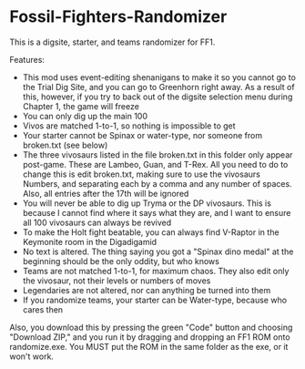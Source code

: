 # Fossil-Fighters-Randomizer
This is a digsite, starter, and teams randomizer for FF1.

Features:
- This mod uses event-editing shenanigans to make it so you cannot go to the Trial Dig Site,
  and you can go to Greenhorn right away. As a result of this, however, if you try to back out
  of the digsite selection menu during Chapter 1, the game will freeze
- You can only dig up the main 100
- Vivos are matched 1-to-1, so nothing is impossible to get
- Your starter cannot be Spinax or water-type, nor someone from broken.txt (see below)
- The three vivosaurs listed in the file broken.txt in this folder only appear post-game.
  These are Lambeo, Guan, and T-Rex. All you need to do to change this is edit broken.txt,
  making sure to use the vivosaurs Numbers, and separating each by a comma and any number of
  spaces. Also, all entries after the 17th will be ignored
- You will never be able to dig up Tryma or the DP vivosaurs. This is because I cannot find
  where it says what they are, and I want to ensure all 100 vivosaurs can always be revived
- To make the Holt fight beatable, you can always find V-Raptor in the Keymonite room in the
  Digadigamid
- No text is altered. The thing saying you got a "Spinax dino medal" at the beginning should
  be the only oddity, but who knows
- Teams are not matched 1-to-1, for maximum chaos. They also edit only the vivosaur, not their
  levels or numbers of moves
- Legendaries are not altered, nor can anything be turned into them
- If you randomize teams, your starter can be Water-type, because who cares then

Also, you download this by pressing the green "Code" button and choosing "Download ZIP," and
you run it by dragging and dropping an FF1 ROM onto randomize.exe. You MUST put the ROM in
the same folder as the exe, or it won't work.